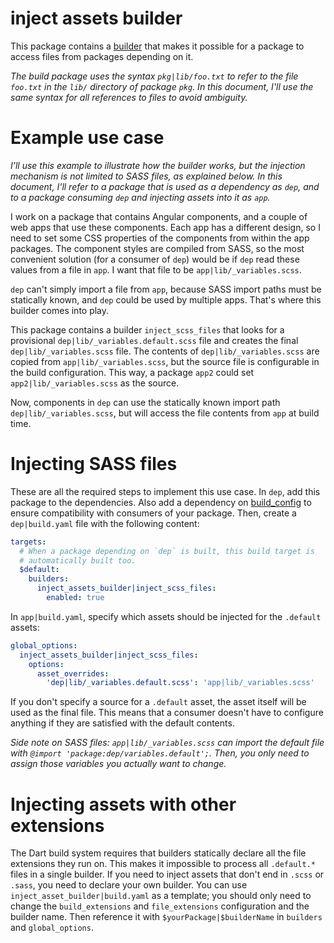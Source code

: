 inject assets builder
=====================

This package contains a [builder][build] that makes it possible for a package to access files from packages depending on it.

_The build package uses the syntax `pkg|lib/foo.txt` to refer to the file `foo.txt` in the `lib/` directory of package `pkg`. In this document, I'll use the same syntax for all references to files to avoid ambiguity._

# Example use case

_I'll use this example to illustrate how the builder works, but the injection mechanism is not limited to SASS files, as explained below. In this document, I'll refer to a package that is used as a dependency as `dep`, and to a package consuming `dep` and injecting assets into it as `app`._

I work on a package that contains Angular components, and a couple of web apps that use these components. Each app has a different design, so I need to set some CSS properties of the components from within the app packages. The component styles are compiled from SASS, so the most convenient solution (for a consumer of `dep`) would be if `dep` read these values from a file in `app`. I want that file to be `app|lib/_variables.scss`.

`dep` can't simply import a file from `app`, because SASS import paths must be statically known, and `dep` could be used by multiple apps. That's where this builder comes into play.

This package contains a builder `inject_scss_files` that looks for a provisional `dep|lib/_variables.default.scss` file and creates the final `dep|lib/_variables.scss` file. The contents of `dep|lib/_variables.scss` are copied from `app|lib/_variables.scss`, but the source file is configurable in the build configuration. This way, a package `app2` could set `app2|lib/_variables.scss` as the source.

Now, components in `dep` can use the statically known import path `dep|lib/_variables.scss`, but will access the file contents from `app` at build time.

# Injecting SASS files

These are all the required steps to implement this use case.
In `dep`, add this package to the dependencies. Also add a dependency on [build_config][build config] to ensure compatibility with consumers of your package.
Then, create a `dep|build.yaml` file with the following content:

```yaml
targets:
  # When a package depending on `dep` is built, this build target is
  # automatically built too.
  $default:
    builders:
      inject_assets_builder|inject_scss_files:
        enabled: true
```

In `app|build.yaml`, specify which assets should be injected for the `.default` assets:

```yaml
global_options:
  inject_assets_builder|inject_scss_files:
    options:
      asset_overrides:
        'dep|lib/_variables.default.scss': 'app|lib/_variables.scss'
```

If you don't specify a source for a `.default` asset, the asset itself will be used as the final file. This means that a consumer doesn't have to configure anything if they are satisfied with the default contents.

_Side note on SASS files:  `app|lib/_variables.scss` can import the default file with `@import 'package:dep/variables.default';`. Then, you only need to assign those variables you actually want to change._

# Injecting assets with other extensions

The Dart build system requires that builders statically declare all the file extensions they run on. This makes it impossible to process all `.default.*` files in a single builder. If you need to inject assets that don't end in `.scss` or `.sass`, you need to declare your own builder. You can use `inject_asset_builder|build.yaml` as a template; you should only need to change the `build_extensions` and `file_extensions` configuration and the builder name. Then reference it with `$yourPackage|$builderName` in `builders` and `global_options`.

[build]: https://pub.dartlang.org/packages/build
[build config]: https://pub.dartlang.org/packages/build_config
